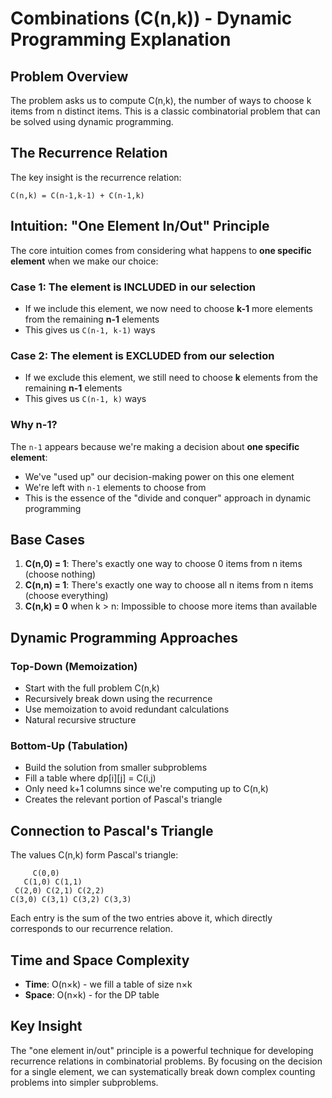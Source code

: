 # Combinations (C(n,k)) - Dynamic Programming Explanation

## Problem Overview

The problem asks us to compute C(n,k), the number of ways to choose k items from n distinct items. This is a classic combinatorial problem that can be solved using dynamic programming.

## The Recurrence Relation

The key insight is the recurrence relation:
```
C(n,k) = C(n-1,k-1) + C(n-1,k)
```

## Intuition: "One Element In/Out" Principle

The core intuition comes from considering what happens to **one specific element** when we make our choice:

### Case 1: The element is INCLUDED in our selection
- If we include this element, we now need to choose **k-1** more elements from the remaining **n-1** elements
- This gives us `C(n-1, k-1)` ways

### Case 2: The element is EXCLUDED from our selection  
- If we exclude this element, we still need to choose **k** elements from the remaining **n-1** elements
- This gives us `C(n-1, k)` ways

### Why n-1?

The `n-1` appears because we're making a decision about **one specific element**:
- We've "used up" our decision-making power on this one element
- We're left with `n-1` elements to choose from
- This is the essence of the "divide and conquer" approach in dynamic programming

## Base Cases

1. **C(n,0) = 1**: There's exactly one way to choose 0 items from n items (choose nothing)
2. **C(n,n) = 1**: There's exactly one way to choose all n items from n items (choose everything)  
3. **C(n,k) = 0** when k > n: Impossible to choose more items than available

## Dynamic Programming Approaches

### Top-Down (Memoization)
- Start with the full problem C(n,k)
- Recursively break down using the recurrence
- Use memoization to avoid redundant calculations
- Natural recursive structure

### Bottom-Up (Tabulation)
- Build the solution from smaller subproblems
- Fill a table where dp[i][j] = C(i,j)
- Only need k+1 columns since we're computing up to C(n,k)
- Creates the relevant portion of Pascal's triangle

## Connection to Pascal's Triangle

The values C(n,k) form Pascal's triangle:
```
     C(0,0)
   C(1,0) C(1,1)
 C(2,0) C(2,1) C(2,2)
C(3,0) C(3,1) C(3,2) C(3,3)
```

Each entry is the sum of the two entries above it, which directly corresponds to our recurrence relation.

## Time and Space Complexity

- **Time**: O(n×k) - we fill a table of size n×k
- **Space**: O(n×k) - for the DP table

## Key Insight

The "one element in/out" principle is a powerful technique for developing recurrence relations in combinatorial problems. By focusing on the decision for a single element, we can systematically break down complex counting problems into simpler subproblems. 